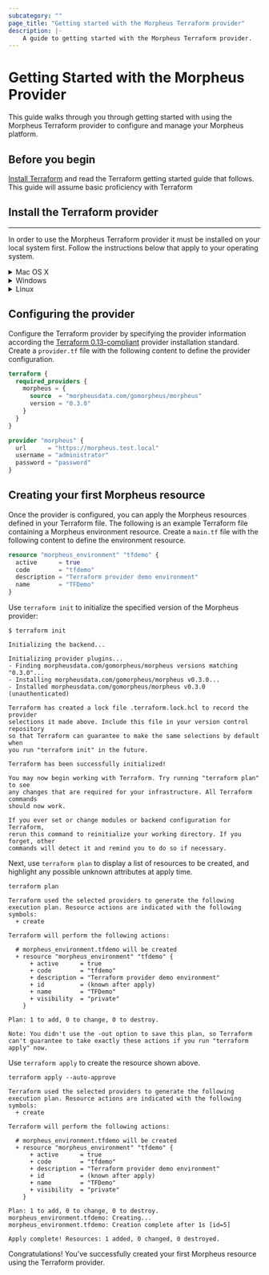 ```yaml
---
subcategory: ""
page_title: "Getting started with the Morpheus Terraform provider"
description: |-
    A guide to getting started with the Morpheus Terraform provider.
---
```


# Getting Started with the Morpheus Provider

This guide walks through you through getting started with using the Morpheus Terraform provider to configure and manage your Morpheus platform.

## Before you begin

[Install Terraform](https://www.terraform.io/intro/getting-started/install.html)
and read the Terraform getting started guide that follows. This guide will
assume basic proficiency with Terraform

## Install the Terraform provider
___

In order to use the Morpheus Terraform provider it must be installed on your local system first. Follow the instructions below that apply to your operating system.

<details><summary>Mac OS X</summary>
<p>

Download the Morpheus Terraform provider

```
curl -LO https://github.com/gomorpheus/terraform-provider-morpheus/releases/download/v0.3.0/terraform-provider-morpheus_0.3.0_darwin_amd64.zip
```

Create the appropriate subdirectory within the user plugins directory for the Morpheus provider.

```
mkdir -p ~/.terraform.d/plugins/morpheusdata.com/gomorpheus/morpheus/0.3.0/darwin_amd64
```

Then, unzip the downloaded binary into the appropriate user plugins directory.

```
unzip terraform-provider-morpheus_0.3.0_darwin_amd64.zip -d ~/.terraform.d/plugins/morpheusdata.com/gomorpheus/morpheus/0.3.0/darwin_amd64
```

Finally, make the binary executable

```
chmod +x ~/.terraform.d/plugins/morpheusdata.com/gomorpheus/morpheus/0.3.0/darwin_amd64/terraform-provider-morpheus_v0.3.0
```

Now that the provider is in your user plugins directory, you can use the provider in your Terraform configuration.

</p>
</details>


<details><summary>Windows</summary>
<p>

Download the Morpheus Terraform provider

```
curl -LO https://github.com/gomorpheus/terraform-provider-morpheus/releases/download/v0.3.1/terraform-provider-morpheus_0.3.1_windows_amd64.zip
```

Create the appropriate subdirectory within the user plugins directory for the Morpheus provider.

```
mkdir %APPDATA%\terraform.d\plugins\morpheusdata.com\gomorpheus\morpheus\0.3.1\windows_amd64
```

Then, unzip the downloaded binary into the appropriate user plugins directory.

```
powershell -command "Expand-Archive terraform-provider-morpheus_0.3.1_windows_amd64.zip -DestinationPath %APPDATA%\terraform.d\plugins\morpheusdata.com\gomorpheus\morpheus\0.3.1\windows_amd64"
```

Now that the provider is in your user plugins directory, you can use the provider in your Terraform configuration.

</p>
</details>

<details><summary>Linux</summary>
<p>


Download the Morpheus Terraform provider

```
curl -LO https://github.com/gomorpheus/terraform-provider-morpheus/releases/download/v0.3.0/terraform-provider-morpheus_0.3.0_linux_amd64.zip
```

Create the appropriate subdirectory within the user plugins directory for the Morpheus provider.

```
mkdir -p ~/.terraform.d/plugins/morpheusdata.com/gomorpheus/morpheus/0.3.0/linux_amd64
```

Then, unzip the downloaded binary into the appropriate user plugins directory.

```
unzip terraform-provider-morpheus_0.3.0_linux_amd64.zip -d ~/.terraform.d/plugins/morpheusdata.com/gomorpheus/morpheus/0.3.0/linux_amd64
```

Finally, make the binary executable

```
chmod +x ~/.terraform.d/plugins/morpheusdata.com/gomorpheus/morpheus/0.3.0/linux_amd64/terraform-provider-morpheus_v0.3.0
```

Now that the provider is in your user plugins directory, you can use the provider in your Terraform configuration.

</p>
</details>

## Configuring the provider

Configure the Terraform provider by specifying the provider information according the [Terraform 0.13-compliant](https://www.terraform.io/upgrade-guides/0-13.html#in-house-providers) provider installation standard.
Create a `provider.tf` file with the following content to define the provider configuration.

```terraform
terraform {
  required_providers {
    morpheus = {
      source  = "morpheusdata.com/gomorpheus/morpheus"
      version = "0.3.0"
    }
  }
}

provider "morpheus" {
  url      = "https://morpheus.test.local"
  username = "administrator"
  password = "password"
}
```

## Creating your first Morpheus resource
Once the provider is configured, you can apply the Morpheus resources defined in your Terraform file. The following is an example Terraform file containing a Morpheus environment resource. Create a `main.tf` file with the following content to define the environment resource.

```terraform
resource "morpheus_environment" "tfdemo" {
  active      = true
  code        = "tfdemo"
  description = "Terraform provider demo environment"
  name        = "TFDemo"
}
```

Use `terraform init` to initialize the specified version of the Morpheus provider:

```
$ terraform init

Initializing the backend...

Initializing provider plugins...
- Finding morpheusdata.com/gomorpheus/morpheus versions matching "0.3.0"...
- Installing morpheusdata.com/gomorpheus/morpheus v0.3.0...
- Installed morpheusdata.com/gomorpheus/morpheus v0.3.0 (unauthenticated)

Terraform has created a lock file .terraform.lock.hcl to record the provider
selections it made above. Include this file in your version control repository
so that Terraform can guarantee to make the same selections by default when
you run "terraform init" in the future.

Terraform has been successfully initialized!

You may now begin working with Terraform. Try running "terraform plan" to see
any changes that are required for your infrastructure. All Terraform commands
should now work.

If you ever set or change modules or backend configuration for Terraform,
rerun this command to reinitialize your working directory. If you forget, other
commands will detect it and remind you to do so if necessary.
```

Next, use `terraform plan` to display a list of resources to be created, and highlight any possible unknown attributes at apply time.

```
terraform plan

Terraform used the selected providers to generate the following execution plan. Resource actions are indicated with the following symbols:
  + create

Terraform will perform the following actions:

  # morpheus_environment.tfdemo will be created
  + resource "morpheus_environment" "tfdemo" {
      + active      = true
      + code        = "tfdemo"
      + description = "Terraform provider demo environment"
      + id          = (known after apply)
      + name        = "TFDemo"
      + visibility  = "private"
    }

Plan: 1 to add, 0 to change, 0 to destroy.

Note: You didn't use the -out option to save this plan, so Terraform can't guarantee to take exactly these actions if you run "terraform apply" now.
```

Use `terraform apply` to create the resource shown above.


```
terraform apply --auto-approve

Terraform used the selected providers to generate the following execution plan. Resource actions are indicated with the following symbols:
  + create

Terraform will perform the following actions:

  # morpheus_environment.tfdemo will be created
  + resource "morpheus_environment" "tfdemo" {
      + active      = true
      + code        = "tfdemo"
      + description = "Terraform provider demo environment"
      + id          = (known after apply)
      + name        = "TFDemo"
      + visibility  = "private"
    }

Plan: 1 to add, 0 to change, 0 to destroy.
morpheus_environment.tfdemo: Creating...
morpheus_environment.tfdemo: Creation complete after 1s [id=5]

Apply complete! Resources: 1 added, 0 changed, 0 destroyed.
```

Congratulations! You've successfully created your first Morpheus resource using the Terraform provider.